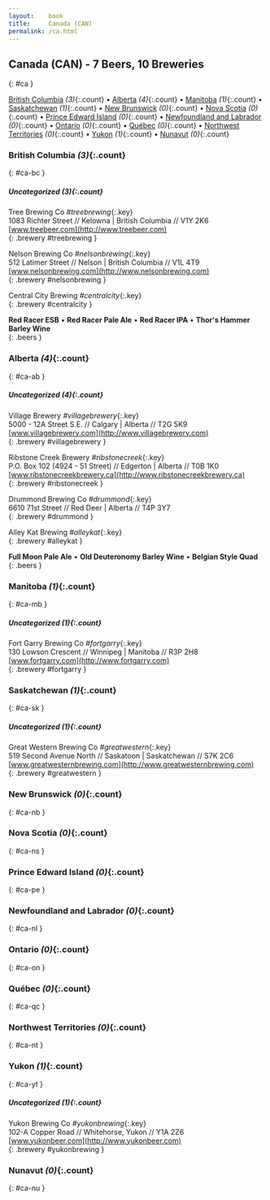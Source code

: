 ```yaml
---
layout:    book
title:     Canada (CAN)
permalink: /ca.html
---
```


## Canada (CAN) - 7 Beers, 10 Breweries
{: #ca }


[British Columbia](#ca-bc) _(3)_{:.count} • [Alberta](#ca-ab) _(4)_{:.count} • [Manitoba](#ca-mb) _(1)_{:.count} • [Saskatchewan](#ca-sk) _(1)_{:.count} • [New Brunswick](#ca-nb) _(0)_{:.count} • [Nova Scotia](#ca-ns) _(0)_{:.count} • [Prince Edward Island](#ca-pe) _(0)_{:.count} • [Newfoundland and Labrador](#ca-nl) _(0)_{:.count} • [Ontario](#ca-on) _(0)_{:.count} • [Québec](#ca-qc) _(0)_{:.count} • [Northwest Territories](#ca-nt) _(0)_{:.count} • [Yukon](#ca-yt) _(1)_{:.count} • [Nunavut](#ca-nu) _(0)_{:.count}




### British Columbia _(3)_{:.count}
{: #ca-bc }




<div class='columns2' markdown='1'>


</div>



##### Uncategorized _(3)_{:.count}


 Tree Brewing Co   _#treebrewing_{:.key} <br>
1083 Richter Street // Kelowna | British Columbia // V1Y 2K6  <br>
[www.treebeer.com](http://www.treebeer.com)  <br>
{: .brewery #treebrewing }


 Nelson Brewing Co   _#nelsonbrewing_{:.key} <br>
512 Latimer Street // Nelson | British Columbia // V1L 4T9  <br>
[www.nelsonbrewing.com](http://www.nelsonbrewing.com)  <br>
{: .brewery #nelsonbrewing }


 Central City Brewing   _#centralcity_{:.key} <br>
{: .brewery #centralcity }

**Red Racer ESB**    • 
**Red Racer Pale Ale**    • 
**Red Racer IPA**    • 
**Thor's Hammer Barley Wine**   
{: .beers }



### Alberta _(4)_{:.count}
{: #ca-ab }




<div class='columns2' markdown='1'>


</div>



##### Uncategorized _(4)_{:.count}


 Village Brewery   _#villagebrewery_{:.key} <br>
5000 - 12A Street S.E. // Calgary | Alberta // T2G 5K9  <br>
[www.villagebrewery.com](http://www.villagebrewery.com)  <br>
{: .brewery #villagebrewery }


 Ribstone Creek Brewery   _#ribstonecreek_{:.key} <br>
P.O. Box 102 (4924 - 51 Street) // Edgerton | Alberta // T0B 1K0  <br>
[www.ribstonecreekbrewery.ca](http://www.ribstonecreekbrewery.ca)  <br>
{: .brewery #ribstonecreek }


 Drummond Brewing Co   _#drummond_{:.key} <br>
6610 71st Street // Red Deer | Alberta // T4P 3Y7  <br>
{: .brewery #drummond }


 Alley Kat Brewing   _#alleykat_{:.key} <br>
{: .brewery #alleykat }

**Full Moon Pale Ale**    • 
**Old Deuteronomy Barley Wine**    • 
**Belgian Style Quad**   
{: .beers }



### Manitoba _(1)_{:.count}
{: #ca-mb }




<div class='columns2' markdown='1'>


</div>



##### Uncategorized _(1)_{:.count}


 Fort Garry Brewing Co   _#fortgarry_{:.key} <br>
130 Lowson Crescent // Winnipeg | Manitoba // R3P 2H8  <br>
[www.fortgarry.com](http://www.fortgarry.com)  <br>
{: .brewery #fortgarry }




### Saskatchewan _(1)_{:.count}
{: #ca-sk }




<div class='columns2' markdown='1'>


</div>



##### Uncategorized _(1)_{:.count}


 Great Western Brewing Co   _#greatwestern_{:.key} <br>
519 Second Avenue North // Saskatoon | Saskatchewan // S7K 2C6  <br>
[www.greatwesternbrewing.com](http://www.greatwesternbrewing.com)  <br>
{: .brewery #greatwestern }




### New Brunswick _(0)_{:.count}
{: #ca-nb }




<div class='columns2' markdown='1'>


</div>





### Nova Scotia _(0)_{:.count}
{: #ca-ns }




<div class='columns2' markdown='1'>


</div>





### Prince Edward Island _(0)_{:.count}
{: #ca-pe }




<div class='columns2' markdown='1'>


</div>





### Newfoundland and Labrador _(0)_{:.count}
{: #ca-nl }




<div class='columns2' markdown='1'>


</div>





### Ontario _(0)_{:.count}
{: #ca-on }




<div class='columns2' markdown='1'>


</div>





### Québec _(0)_{:.count}
{: #ca-qc }




<div class='columns2' markdown='1'>


</div>





### Northwest Territories _(0)_{:.count}
{: #ca-nt }




<div class='columns2' markdown='1'>


</div>





### Yukon _(1)_{:.count}
{: #ca-yt }




<div class='columns2' markdown='1'>


</div>



##### Uncategorized _(1)_{:.count}


 Yukon Brewing Co   _#yukonbrewing_{:.key} <br>
102-A Copper Road // Whitehorse, Yukon // Y1A 2Z6  <br>
[www.yukonbeer.com](http://www.yukonbeer.com)  <br>
{: .brewery #yukonbrewing }




### Nunavut _(0)_{:.count}
{: #ca-nu }




<div class='columns2' markdown='1'>


</div>




 
